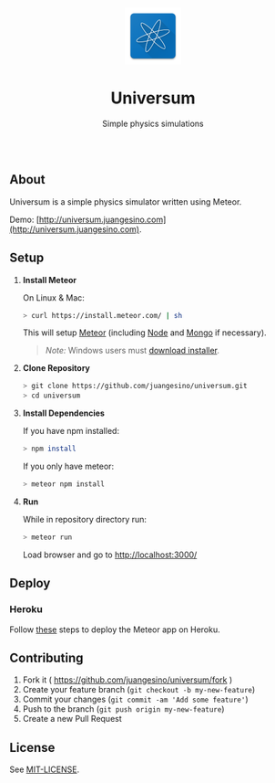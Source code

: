 <p align='center'><img width="100" src='resources/icons/mipmap-xxxhdpi/icon.png'/></p>
<h1 align="center">Universum</h1>
<p align="center">Simple physics simulations</p>
<br />
<br />


## About

Universum is a simple physics simulator written using Meteor.

Demo: [http://universum.juangesino.com](http://universum.juangesino.com).

## Setup

1. **Install Meteor**

    On Linux & Mac:

    ```sh
    > curl https://install.meteor.com/ | sh
    ```

    This will setup [Meteor](http://github.com/meteor/meteor) (including [Node](https://github.com/nodejs/node) and [Mongo](https://github.com/mongodb/mongo) if necessary).

    > _Note:_ Windows users must [download installer](https://www.meteor.com/install).

2. **Clone Repository**

    ```sh
    > git clone https://github.com/juangesino/universum.git
    > cd universum
    ```

3. **Install Dependencies**

    If you have npm installed:

    ```sh
    > npm install
    ```

    If you only have meteor:

    ```sh
    > meteor npm install
    ```

4. **Run**

    While in repository directory run:

    ```sh
    > meteor run
    ```

    Load browser and go to [http://localhost:3000/](http://localhost:3000/)


## Deploy

### Heroku

Follow <a href="https://medium.com/@leonardykris/how-to-run-a-meteor-js-application-on-heroku-in-10-steps-7aceb12de234#.lmg8s462o" target="_blank">these</a> steps to deploy the Meteor app on Heroku.

## Contributing

1. Fork it ( https://github.com/juangesino/universum/fork )
2. Create your feature branch (`git checkout -b my-new-feature`)
3. Commit your changes (`git commit -am 'Add some feature'`)
4. Push to the branch (`git push origin my-new-feature`)
5. Create a new Pull Request

## License

See [MIT-LICENSE](https://github.com/juangesino/universum/blob/master/LICENSE).
